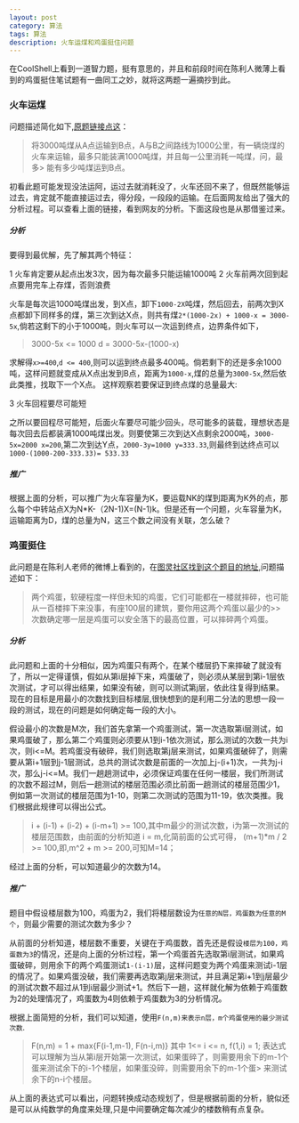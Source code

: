 ```yaml
---
layout: post
category: 算法 
tags: 算法
description: 火车运煤和鸡蛋挺住问题
---
```


在CoolShell上看到一道智力题，挺有意思的，并且和前段时间在陈利人微薄上看到的鸡蛋挺住笔试题有一曲同工之妙，就将这两题一遍摘抄到此。

### 火车运煤

问题描述简化如下,[原题链接点这](http://coolshell.cn/articles/4429.html)：
> 将3000吨煤从A点运输到B点，A与B之间路线为1000公里，有一辆烧煤的火车来运输，最多只能装满1000吨煤，并且每一公里消耗一吨煤，问，最多> 能有多少吨煤运到B点。 

初看此题可能发现没法运阿，运过去就消耗没了，火车还回不来了，但既然能够运过去，肯定就不能直接运过去，得分段，一段段的运输。在后面网友给出了强大的分析过程。可以查看上面的链接，看到网友的分析。下面这段也是从那借鉴过来。

##### 分析

要得到最优解，先了解其两个特征：

1 火车肯定要从起点出发3次，因为每次最多只能运输1000吨
2 火车前两次回到起点要用完车上存煤，否则浪费

火车是每次运1000吨煤出发，到X点，卸下`1000-2X`吨煤，然后回去，前两次到X点都卸下同样多的煤，第三次到达X点，则共有煤`2*(1000-2x) + 1000-x = 3000-5x`,倘若这剩下的小于1000吨，则火车可以一次运到终点，边界条件如下，

> 3000-5x <= 1000
> d = 3000-5x-(1000-x)

求解得`x>=400`,`d <= 400`,则可以运到终点最多400吨。倘若剩下的还是多余1000吨，这样问题就变成从X点出发到B点，距离为`1000-x`,煤的总量为`3000-5x`,然后依此类推，找取下一个X点。
这样观察若要保证到终点煤的总量最大:

3  火车回程要尽可能短 

之所以要回程尽可能短，后面火车要尽可能少回头，尽可能多的装载，理想状态是每次回去后都装满1000吨煤出发。则要使第三次到达X点剩余2000吨，`3000-5x=2000 x=200`,第二次到达Y点，`2000-3y=1000 y=333.33`,则最终到达终点可以`1000-(1000-200-333.33)= 533.33`

##### 推广

根据上面的分析，可以推广为火车容量为K，要运载NK的煤到距离为K外的点，那么每个中转站点X为N\*K-（2N-1)X=(N-1)k。但是还有一个问题，火车容量为K，运输距离为D，煤的总量为N，这三个数之间没有关联，怎么破？

### 鸡蛋挺住

此问题是在陈利人老师的微博上看到的，在[图灵社区找到这个题目的地址](http://ituring.com.cn/article/49817),问题描述如下：

> 两个鸡蛋，软硬程度一样但未知的鸡蛋，它们可能都在一楼就摔碎，也可能从一百楼摔下来没事，有座100层的建筑，要你用这两个鸡蛋以最少的>> 次数确定哪一层是鸡蛋可以安全落下的最高位置，可以摔碎两个鸡蛋。

##### 分析

此问题和上面的十分相似，因为鸡蛋只有两个，在某个楼层扔下来摔破了就没有了，所以一定得谨慎，假如从第i层掉下来，鸡蛋破了，则必须从某层到第i-1层依次测试，才可以得出结果，如果没有破，则可以测试第j层，依此往复得到结果。现在的目标是用最小的次数找到目标楼层,很快想到的是利用二分法的思想一段一段的测试，现在的问题是如何确定每一段的大小。

假设最小的次数是M次，我们首先拿第一个鸡蛋测试，第一次选取第i层测试，如果鸡蛋破了，那么第二个鸡蛋则必须要从1到i-1依次测试，那么测试的次数一共为i次，则i<=M。若鸡蛋没有破碎，我们则选取第j层来测试，如果鸡蛋破碎了，则需要从第i+1层到j-1层测试，总共的测试次数是前面的一次加上j-(i+1)次，一共为j-i次，那么j-i<=M。我们一趟趟测试中，必须保证鸡蛋在任何一楼层，我们所测试的次数不超过M，则后一趟测试的楼层范围必须比前面一趟测试的楼层范围少1，例如第一次测试的楼层范围为1-10，则第二次测试的范围为11-19，依次类推。我们根据此规律可以得出公式。

> i + (i-1) + (i-2) + (i-m+1) >= 100,其中m最少的测试次数，i为第一次测试的楼层范围数，由前面的分析知道 i = m,化简前面的公式可得，
> (m+1)\*m / 2 >= 100,即,m^2 + m >= 200,可知M=14；

经过上面的分析，可以知道最少的次数为14。

##### 推广

题目中假设楼层数为100，鸡蛋为2，我们将楼层数设为`任意的N层，鸡蛋数为任意的M个`，则最少需要的测试次数为多少？

从前面的分析知道，楼层数不重要，关键在于鸡蛋数，首先还是假设`楼层为100，鸡蛋数为3`的情况，还是向上面的分析过程，第一个鸡蛋首先选取第i层测试，如果鸡蛋破碎，则用余下的两个鸡蛋测试`1-(i-1)`层，这样问题变为两个鸡蛋来测试i-1层的情况了。如果鸡蛋没破，我们需要再选取第j层来测试，并且满足第i+1到j层最少的测试次数不超过从1到i层最少测试+1。然后下一趟，这样就化解为依赖于鸡蛋数为2的处理情况了，鸡蛋数为4则依赖于鸡蛋数为3的分析情况。

根据上面简短的分析，我们可以知道，使用`F(n,m)来表示n层，m个鸡蛋使用的最少测试次数`.
> F(n,m) = 1 + max{F(i-1,m-1), F(n-i,m)} 其中 1<= i <= n, f(1,i) = 1;
> 表达式可以理解为当从第i层开始第一次测试，如果蛋碎了，则需要用余下的m-1个蛋来测试余下的i-1个楼层，如果蛋没碎，则需要用余下的m-1个蛋> 来测试余下的n-i个楼层。

从上面的表达式可以看出，问题转换成动态规划了，但是根据前面的分析，貌似还是可以从纯数学的角度来处理,只是中间要确定每次减少的楼数稍有点复杂。

